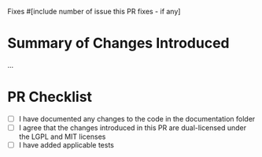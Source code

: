 Fixes #[include number of issue this PR fixes - if any]

# Summary of Changes Introduced

...

# PR Checklist

- [ ] I have documented any changes to the code in the documentation folder
- [ ] I agree that the changes introduced in this PR are dual-licensed under the LGPL and MIT licenses
- [ ] I have added applicable tests
